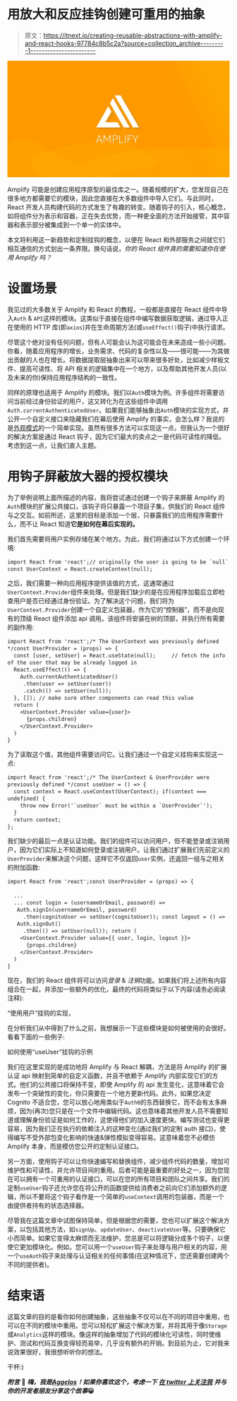 # 用放大和反应挂钩创建可重用的抽象

> 原文：<https://itnext.io/creating-reusable-abstractions-with-amplify-and-react-hooks-97784c8b5c2a?source=collection_archive---------1----------------------->

![](img/0abfd909a610f5e17079a46676176f85.png)

Amplify 可能是创建应用程序原型的最佳库之一。随着规模的扩大，您发现自己在很多地方都需要它的模块，因此您直接在大多数组件中导入它们。与此同时，React 开发人员构建代码的方式发生了有趣的转变。随着钩子的引入，核心概念，如将组件分为表示和容器，正在失去优势，而一种更全面的方法开始接管，其中容器和表示部分被集成到一个单一的实体中。

本文将利用这一新趋势和定制挂钩的概念，以便在 React 和外部服务之间就它们相互通信的方式划出一条界限。换句话说，*你的 React 组件真的需要知道你在使用 Amplify 吗？*

# 设置场景

我见过的大多数关于 Amplify 和 React 的教程，一般都是直接在 React 组件中导入`Auth` & `API`这样的模块。这类似于直接在组件中编写数据获取逻辑，通过导入正在使用的 HTTP 库(即`axios`)并在生命周期方法(或`useEffect()`钩子)中执行请求。

尽管这个绝对没有任何问题，但有人可能会认为这可能会在未来造成一些小问题。你看，随着应用程序的增长，业务需求、代码的复杂性以及——很可能——为其做出贡献的人也在增长。将数据提取层抽象出来可以带来很多好处，比如减少样板文件、提高可读性、将 API 相关的逻辑集中在一个地方，以及帮助其他开发人员(以及未来的你)保持应用程序结构的一致性。

同样的原理也适用于 Amplify 的模块。我们以`Auth`模块为例。许多组件将需要访问当前经过身份验证的用户，这又转化为在这些组件中调用`Auth.currentAuthenticatedUser`。如果我们能够抽象出`Auth`模块的实现方式，并公开一个自定义接口来隐藏我们在幕后使用 Amplify 的事实，会怎么样？我说的是[外观模式](https://en.wikipedia.org/wiki/Facade_pattern)的一个简单实现。虽然有很多方法可以实现这一点，但我认为一个很好的解决方案是通过 React 钩子，因为它们最大的卖点之一是代码可读性的降低。考虑到这一点，让我们直入主题。

# 用钩子屏蔽放大器的授权模块

为了举例说明上面所描述的内容，我将尝试通过创建一个钩子来屏蔽 Amplify 的`Auth`模块的扩展公共接口，该钩子将只暴露一个项目子集，供我们的 React 组件与之交互。如前所述，这里的目标是添加一个层，只暴露我们的应用程序需要什么，而不让 React 知道**它是如何在幕后实现的。**

我们首先需要将用户实例存储在某个地方。为此，我们将通过以下方式创建一个环境:

```
import React from 'react';// originally the user is going to be `null`
const UserContext = React.createContext(null);
```

之后，我们需要一种向应用程序提供该值的方式，这通常通过`UserContext.Provider`组件来处理。但是我们缺少的是在应用程序加载后立即检查用户是否已经通过身份验证。为了解决这个问题，我们将为`UserContext.Provider`创建一个自定义包装器，作为它的“控制器”，而不是向现有的顶级 React 组件添加 api 调用。该组件将安装在树的顶部，并执行所有需要的副作用:

```
import React from 'react';/* The UserContext was previously defined */const UserProvider = (props) => {  
  const [user, setUser] = React.useState(null);     // fetch the info of the user that may be already logged in
  React.useEffect(() => {   
    Auth.currentAuthenticatedUser()
     .then(user => setUser(user))      
     .catch(() => setUser(null));  
  }, []); // make sure other components can read this value
  return (
    <UserContext.Provider value={user}>
      {props.children}
    </UserContext.Provider>
  )
}
```

为了读取这个值，其他组件需要访问它。让我们通过一个自定义挂钩来实现这一点:

```
import React from 'react';/* The UserContext & UserProvider were previously defined */const useUser = () => {  
  const context = React.useContext(UserContext); if(context === undefined) {    
    throw new Error('`useUser` must be within a `UserProvider`');  
  }  
  return context;
};
```

我们缺少的最后一点是认证功能。我们的组件可以访问用户，但不能登录或注销用户，因为它们实际上不知道如何登录或注销用户。让我们通过扩展我们先前定义的`UserProvider`来解决这个问题，这样它不仅返回`user`实例，还返回一组与之相关的附加函数:

```
import React from 'react';const UserProvider = (props) => {  

  ...
  ... const login = (usernameOrEmail, password) =>
   Auth.signIn(usernameOrEmail, password)
     .then(cognitoUser => setUser(cognitoUser)); const logout = () => 
   Auth.signOut()
     .then(() => setUser(null)); return (
    <UserContext.Provider value={{ user, login, logout }}>
      {props.children}
    </UserContext.Provider>
  )
}
```

现在，我们的 React 组件将可以访问*登录* & *注销*功能。如果我们将上述所有内容组合在一起，并添加一些额外的优化，最终的代码将类似于以下内容(请务必阅读注释):

“使用用户”挂钩的实现，

在分析我们从中得到了什么之前，我想展示一下这些模块是如何被使用的会很好。看看下面的一些例子:

如何使用“useUser”挂钩的示例

我们在这里实现的是成功地将 Amplify 与 React 解耦，方法是将 Amplify 的扩展认证 api 映射到简单的自定义函数，并且不依赖于 Amplify 内部实现它们的方式。他们的公共接口将保持不变，即使 Amplify 的 api 发生变化，这意味着它会发布一个突破性的变化，你只需要在一个地方更新代码。此外，如果您决定 Cognito 不适合您，您可以放心地用类似于`Auth0`的东西替换它，而不会有太多麻烦，因为(再次)您只是在一个文件中编辑代码。这也意味着其他开发人员不需要知道或理解身份验证是如何工作的，这使得他们的加入速度更快。编写测试也变得更容易，因为我们正在执行的依赖注入的这种变化(通过我们的定制 auth 接口)，使得编写不受外部包变化影响的快速&弹性模拟变得容易。这意味着您不必模仿 Amplify 本身，而是模仿您公开的定制认证接口。

另一方面，使用钩子可以让你快速编写和替换组件，减少组件代码的数量，增加可维护性和可读性，并允许项目间的重用。后者可能是最重要的好处之一，因为您现在可以拥有一个可重用的认证接口，可以在您的所有项目和团队之间共享。我们的定制`useUser`钩子还允许您在将公开的函数提供给消费者之前向它们添加额外的逻辑，所以不要将这个钩子看作是一个简单的`useContext`调用的包装器，而是一个由提供者持有的状态选择器。

尽管我在这篇文章中试图保持简单，但是根据您的需要，您也可以扩展这个解决方案，以包括其他方法，如`signUp`、`updateUser`、`deactivateUser`等。只要确保它小而简单。如果它变得太麻烦而无法维护，您总是可以将逻辑分成多个钩子，以便使它更加模块化。例如，您可以用一个`useUser`钩子来处理与用户相关的内容，用一个`useAuth`钩子来处理与认证相关的任何事情(在这种情况下，您还需要创建两个不同的提供者)。

# 结束语

这篇文章的目的是看你如何创建抽象，这些抽象不仅可以在不同的项目中重用，也可以在不同的模块中重用。您可以轻松扩展这个解决方案，并将其用于像`Storage`或`Analytics`这样的模块。像这样的抽象增加了代码的模块化可读性，同时使维护、测试和代码互换变得轻而易举，几乎没有额外的开销。到目前为止，它对我来说效果很好，我很想听听你的想法。

干杯:)

***附言*** 👋 ***嗨，我是***[***Aggelos***](https://aggelosarvanitakis.me)***！如果你喜欢这个，考虑一下*** [***在 twitter 上关注我***](https://twitter.com/AggArvanitakis) ***并与你的开发者朋友分享这个故事*😀**